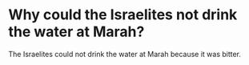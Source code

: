 # Why could the Israelites not drink the water at Marah?

The Israelites could not drink the water at Marah because it was bitter.
